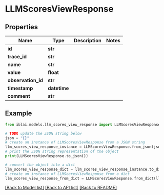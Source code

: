 # LLMScoresViewResponse


## Properties

Name | Type | Description | Notes
------------ | ------------- | ------------- | -------------
**id** | **str** |  | 
**trace_id** | **str** |  | 
**name** | **str** |  | 
**value** | **float** |  | 
**observation_id** | **str** |  | 
**timestamp** | **datetime** |  | 
**comment** | **str** |  | 

## Example

```python
from iblai.models.llm_scores_view_response import LLMScoresViewResponse

# TODO update the JSON string below
json = "{}"
# create an instance of LLMScoresViewResponse from a JSON string
llm_scores_view_response_instance = LLMScoresViewResponse.from_json(json)
# print the JSON string representation of the object
print(LLMScoresViewResponse.to_json())

# convert the object into a dict
llm_scores_view_response_dict = llm_scores_view_response_instance.to_dict()
# create an instance of LLMScoresViewResponse from a dict
llm_scores_view_response_from_dict = LLMScoresViewResponse.from_dict(llm_scores_view_response_dict)
```
[[Back to Model list]](../README.md#documentation-for-models) [[Back to API list]](../README.md#documentation-for-api-endpoints) [[Back to README]](../README.md)


